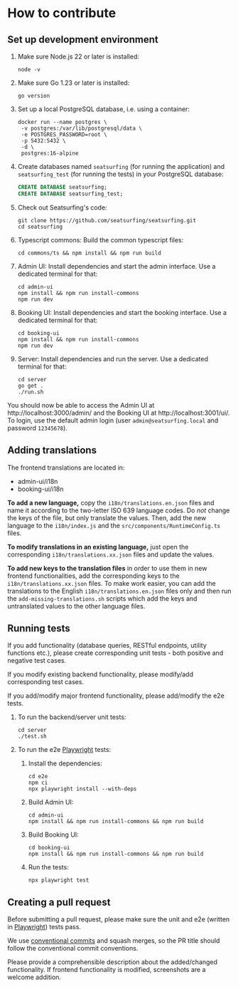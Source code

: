 # How to contribute

## Set up development environment

1. Make sure Node.js 22 or later is installed:

   ```shell
   node -v
   ```

1. Make sure Go 1.23 or later is installed:

   ```shell
   go version
   ```

1. Set up a local PostgreSQL database, i.e. using a container:

   ```shell
   docker run --name postgres \
   	-v postgres:/var/lib/postgresql/data \
   	-e POSTGRES_PASSWORD=root \
   	-p 5432:5432 \
   	-d \
   	postgres:16-alpine
   ```

1. Create databases named `seatsurfing` (for running the application) and `seatsurfing_test` (for running the tests) in your PostgreSQL database:

   ```sql
   CREATE DATABASE seatsurfing;
   CREATE DATABASE seatsurfing_test;
   ```

1. Check out Seatsurfing's code:

   ```shell
   git clone https://github.com/seatsurfing/seatsurfing.git
   cd seatsurfing
   ```

1. Typescript commons: Build the common typescript files:

   ```shell
   cd commons/ts && npm install && npm run build
   ```

1. Admin UI: Install dependencies and start the admin interface. Use a dedicated terminal for that:

   ```shell
   cd admin-ui
   npm install && npm run install-commons
   npm run dev
   ```

1. Booking UI: Install dependencies and start the booking interface. Use a dedicated terminal for that:

   ```shell
   cd booking-ui
   npm install && npm run install-commons
   npm run dev
   ```

1. Server: Install dependencies and run the server. Use a dedicated terminal for that:

   ```shell
   cd server
   go get .
   ./run.sh
   ```

You should now be able to access the Admin UI at http://localhost:3000/admin/ and the Booking UI at http://localhost:3001/ui/. To login, use the default admin login (user `admin@seatsurfing.local` and password `12345678`).

## Adding translations

The frontend translations are located in:

- admin-ui/i18n
- booking-ui/i18n

**To add a new language,** copy the `i18n/translations.en.json` files and name it according to the two-letter ISO 639 language codes. Do _not_ change the keys of the file, but only translate the values. Then, add the new language to the `i18n/index.js` and the `src/components/RuntimeConfig.ts` files.

**To modify translations in an existing language,** just open the corresponding `i18n/translations.xx.json` files and update the values.

**To add new keys to the translation files** in order to use them in new frontend functionalities, add the corresponding keys to the `i18n/translations.xx.json` files. To make work easier, you can add the translations to the English `i18n/translations.en.json` files only and then run the `add-missing-translations.sh` scripts which add the keys and untranslated values to the other language files.

## Running tests

If you add functionality (database queries, RESTful endpoints, utility functions etc.), please create corresponding unit tests - both positive and negative test cases.

If you modify existing backend functionality, please modify/add corresponding test cases.

If you add/modify major frontend functionality, please add/modify the e2e tests.

1. To run the backend/server unit tests:

   ```shell
   cd server
   ./test.sh
   ```

1. To run the e2e [Playwright](https://playwright.dev/) tests:

   1. Install the dependencies:

      ```shell
      cd e2e
      npm ci
      npx playwright install --with-deps
      ```

   1. Build Admin UI:

      ```shell
      cd admin-ui
      npm install && npm run install-commons && npm run build
      ```

   1. Build Booking UI:

      ```shell
      cd booking-ui
      npm install && npm run install-commons && npm run build
      ```

   1. Run the tests:
      ```shell
      npx playwright test
      ```

## Creating a pull request

Before submitting a pull request, please make sure the unit and e2e (written in [Playwright](https://playwright.dev/)) tests pass.

We use [conventional commits](https://www.conventionalcommits.org/) and squash merges, so the PR title should follow the conventional commit conventions.

Please provide a comprehensible description about the added/changed functionality. If frontend functionality is modified, screenshots are a welcome addition.
